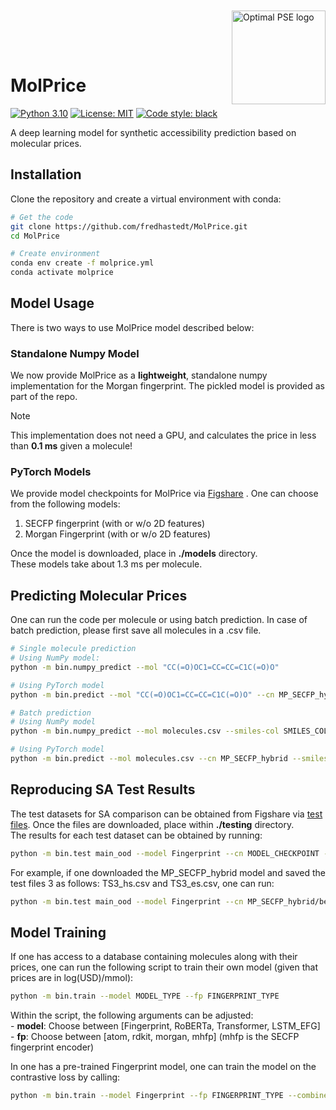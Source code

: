 <div style="float:right; margin-left:20px; margin-top: -30px;">
    <img src="https://avatars.githubusercontent.com/u/81195336?s=200&v=4" alt="Optimal PSE logo" title="OptiMLPSE" height="150" align="right"/>
</div>
<br>
<br>

# MolPrice
[![Python 3.10](https://img.shields.io/badge/python-3.10-blue.svg)](https://www.python.org/downloads/release/python-3100/)
[![License: MIT](https://img.shields.io/badge/License-MIT-yellow.svg)](https://opensource.org/licenses/MIT)
[![Code style: black](https://img.shields.io/badge/code%20style-black-000000.svg)](https://github.com/psf/black)

A deep learning model for synthetic accessibility prediction based on molecular prices.

## Installation
Clone the repository and create a virtual environment with conda:
```bash
# Get the code
git clone https://github.com/fredhastedt/MolPrice.git
cd MolPrice

# Create environment
conda env create -f molprice.yml
conda activate molprice

```
## Model Usage
There is two ways to use MolPrice model described below:

### Standalone Numpy Model
We now provide MolPrice as a **lightweight**, standalone numpy implementation for the Morgan fingerprint. The pickled model is provided as part of the repo.
> [!NOTE]
> This implementation does not need a GPU, and calculates the price in less than **0.1 ms** given a molecule!

### PyTorch Models
We provide model checkpoints for MolPrice via [Figshare](https://figshare.com/articles/journal_contribution/MolPrice_-_Model_Checkpoints/28628009) . One can choose from the following models: 
<br>
1. SECFP fingerprint (with or w/o 2D features)
2. Morgan Fingerprint (with or w/o 2D features)

Once the model is downloaded, place in **./models** directory.
<br>These models take about 1.3 ms per molecule.

## Predicting Molecular Prices
One can run the code per molecule or using batch prediction. In case of batch prediction, please first save all molecules in a .csv file.

```bash
# Single molecule prediction
# Using NumPy model:
python -m bin.numpy_predict --mol "CC(=O)OC1=CC=CC=C1C(=O)O"

# Using PyTorch model
python -m bin.predict --mol "CC(=O)OC1=CC=CC=C1C(=O)O" --cn MP_SECFP_hybrid

# Batch prediction
# Using NumPy model
python -m bin.numpy_predict --mol molecules.csv --smiles-col SMILES_COLUMN

# Using PyTorch model
python -m bin.predict --mol molecules.csv --cn MP_SECFP_hybrid --smiles-col SMILES_COLUMN
```

## Reproducing SA Test Results
The test datasets for SA comparison can be obtained from Figshare via [test files](https://figshare.com/articles/journal_contribution/MolPrice_-_Test_Files/28632449). Once the files are downloaded, place within **./testing** directory.
<br>
The results for each test dataset can be obtained by running: 
```bash
python -m bin.test main_ood --model Fingerprint --cn MODEL_CHECKPOINT --test_name TEST_FILE1,TEST_FILE2 --combined
```
For example, if one downloaded the MP_SECFP_hybrid model and saved the test files 3 as follows: TS3_hs.csv and TS3_es.csv, one can run: 
```bash
python -m bin.test main_ood --model Fingerprint --cn MP_SECFP_hybrid/best.ckpt --test_name TS3_hs.csv,TS3_es.csv --combined
```

## Model Training
If one has access to a database containing molecules along with their prices, one can run the following script to train their own model (given that prices are in log(USD)/mmol): 

```bash
python -m bin.train --model MODEL_TYPE --fp FINGERPRINT_TYPE
```

Within the script, the following arguments can be adjusted: 
<br>
    - **model**: Choose between [Fingerprint, RoBERTa, Transformer, LSTM_EFG] <br>
    - **fp**: Choose between [atom, rdkit, morgan, mhfp] (mhfp is the SECFP fingerprint encoder)
    
In one has a pre-trained Fingerprint model, one can train the model on the contrastive loss by calling: 
```bash
python -m bin.train --model Fingerprint --fp FINGERPRINT_TYPE --combined --cn MODEL_CHECKPOINT
```

